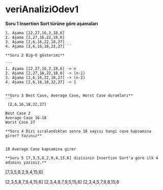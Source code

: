 # veriAnaliziOdev1
**Soru 1 Insertion Sort türüne göre aşamaları**
```
1. Aşama [22,27,16,2,18,6]
2. Aşama [2,27,16,22,18,6]
3. Aşama [2,6,16,22,18,27]
4. Aşama [2,6,16,18,22,27]´´´

**Soru 2 Big-O gösterimi**

´´´
1. Aşama [22,27,16,2,18,6] -> n
2. Aşama [2,27,16,22,18,6] -> (n-1)
3. Aşama [2,6,16,22,18,27] -> (n-2)
4. Aşama [2,6,16,18,22,27] -> 1


**Soru 3 Best Case, Average Case, Worst Case durumları**
´´´
 [2,6,16,18,22,27]

Best Case 2
Average Case 16-18
Worst Case 27 

**Soru 4 Dizi sıralandıktan sonra 18 sayısı hangi case kapsamına girer? Yazınız**


18 Average Case kapsamına girer

**Soru 5 [7,3,5,8,2,9,4,15,6] dizisinin Insertion Sort'a göre ilk 4 adımını yazınız.**
```
[7,3,5,8,2,9,4,15,6] 

[2,3,5,8,7,9,4,15,6]
[2,3,4,8,7,9,5,15,6]
[2,3,4,5,7,9,8,15,6
